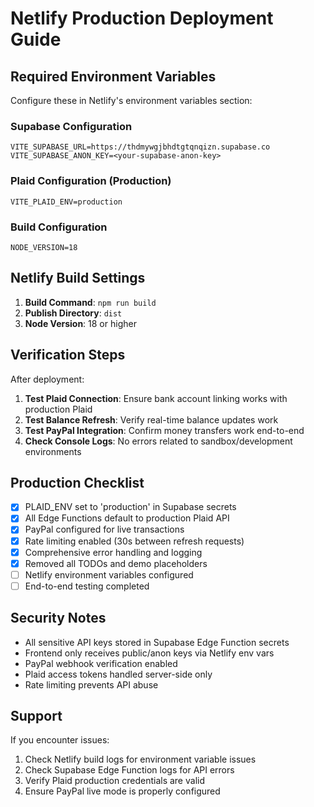 # Netlify Production Deployment Guide

## Required Environment Variables

Configure these in Netlify's environment variables section:

### Supabase Configuration
```
VITE_SUPABASE_URL=https://thdmywgjbhdtgtqnqizn.supabase.co
VITE_SUPABASE_ANON_KEY=<your-supabase-anon-key>
```

### Plaid Configuration (Production)
```
VITE_PLAID_ENV=production
```

### Build Configuration
```
NODE_VERSION=18
```

## Netlify Build Settings

1. **Build Command**: `npm run build`
2. **Publish Directory**: `dist`
3. **Node Version**: 18 or higher

## Verification Steps

After deployment:

1. **Test Plaid Connection**: Ensure bank account linking works with production Plaid
2. **Test Balance Refresh**: Verify real-time balance updates work
3. **Test PayPal Integration**: Confirm money transfers work end-to-end
4. **Check Console Logs**: No errors related to sandbox/development environments

## Production Checklist

- [x] PLAID_ENV set to 'production' in Supabase secrets
- [x] All Edge Functions default to production Plaid API
- [x] PayPal configured for live transactions
- [x] Rate limiting enabled (30s between refresh requests)
- [x] Comprehensive error handling and logging
- [x] Removed all TODOs and demo placeholders
- [ ] Netlify environment variables configured
- [ ] End-to-end testing completed

## Security Notes

- All sensitive API keys stored in Supabase Edge Function secrets
- Frontend only receives public/anon keys via Netlify env vars
- PayPal webhook verification enabled
- Plaid access tokens handled server-side only
- Rate limiting prevents API abuse

## Support

If you encounter issues:

1. Check Netlify build logs for environment variable issues
2. Check Supabase Edge Function logs for API errors
3. Verify Plaid production credentials are valid
4. Ensure PayPal live mode is properly configured